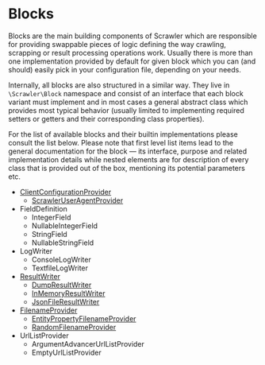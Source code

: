# Blocks
Blocks are the main building components of Scrawler which are
responsible for providing swappable pieces of logic defining
the way crawling, scrapping or result processing operations
work. Usually there is more than one implementation provided by
default for given block which you can (and should) easily pick
in your configuration file, depending on your needs.

Internally, all blocks are also structured in a similar way.
They live in `\Scrawler\Block` namespace and consist of an
interface that each block variant must implement and in most
cases a general abstract class which provides most typical
behavior (usually limited to implementing required setters or
getters and their corresponding class properties).

For the list of available blocks and their builtin implementations
please consult the list below. Please note that first level list
items lead to the general documentation for the block — its interface,
purpose and related implementation details while nested elements are
for description of every class that is provided out of the box,
mentioning its potential parameters etc.

- [ClientConfigurationProvider](blocks/clientconfigurationprovider.md)
	- [ScrawlerUserAgentProvider](blocks/clientconfigurationprovider.md#scrawleruseragentprovider)
- FieldDefinition
	- IntegerField
	- NullableIntegerField
	- StringField
	- NullableStringField
- LogWriter
	- ConsoleLogWriter
	- TextfileLogWriter
- [ResultWriter](blocks/resultwriter.md)
	- [DumpResultWriter](blocks/resultwriter.md#dumpresultwriter)
	- [InMemoryResultWriter](blocks/resultwriter.md#inmemoryresultwriter)
	- [JsonFileResultWriter](blocks/resultwriter.md#jsonfileresultwriter)
- [FilenameProvider](blocks/filenameprovider.md)
    - [EntityPropertyFilenameProvider](blocks/filenameprovider.md#entitypropertyfilenameprovider)
    - [RandomFilenameProvider](blocks/filenameprovider.md#randomfilenameprovider)
- UrlListProvider
	- ArgumentAdvancerUrlListProvider
	- EmptyUrlListProvider
